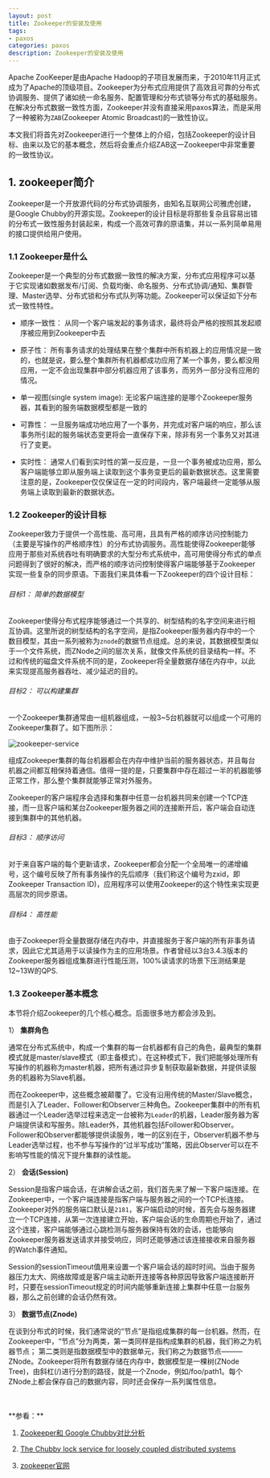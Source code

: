 ```yaml
---
layout: post
title: Zookeeper的安装及使用
tags:
- paxos
categories: paxos
description: Zookeeper的安装及使用
---
```


Apache ZooKeeper是由Apache Hadoop的子项目发展而来，于2010年11月正式成为了Apache的顶级项目。Zookeeper为分布式应用提供了高效且可靠的分布式协调服务、提供了诸如统一命名服务、配置管理和分布式锁等分布式的基础服务。在解决分布式数据一致性方面，Zookeeper并没有直接采用paxos算法，而是采用了一种被称为```ZAB```(Zookeeper Atomic Broadcast)的一致性协议。

本文我们将首先对Zookeeper进行一个整体上的介绍，包括Zookeeper的设计目标、由来以及它的基本概念，然后将会重点介绍ZAB这一Zookeeper中非常重要的一致性协议。

<!-- more -->


## 1. zookeeper简介

Zookeeper是一个开放源代码的分布式协调服务，由知名互联网公司雅虎创建，是Google Chubby的开源实现。Zookeeper的设计目标是将那些复杂且容易出错的分布式一致性服务封装起来，构成一个高效可靠的原语集，并以一系列简单易用的接口提供给用户使用。

### 1.1 Zookeeper是什么
Zookeeper是一个典型的分布式数据一致性的解决方案，分布式应用程序可以基于它实现诸如数据发布/订阅、负载均衡、命名服务、分布式协调/通知、集群管理、Master选举、分布式锁和分布式队列等功能。Zookeeper可以保证如下分布式一致性特性。

* 顺序一致性： 从同一个客户端发起的事务请求，最终将会严格的按照其发起顺序被应用到Zookeeper中去

* 原子性： 所有事务请求的处理结果在整个集群中所有机器上的应用情况是一致的，也就是说，要么整个集群所有机器都成功应用了某一个事务，要么都没用应用，一定不会出现集群中部分机器应用了该事务，而另外一部分没有应用的情况。

* 单一视图(single system image): 无论客户端连接的是哪个Zookeeper服务器，其看到的服务端数据模型都是一致的

* 可靠性： 一旦服务端成功地应用了一个事务，并完成对客户端的响应，那么该事务所引起的服务端状态变更将会一直保存下来，除非有另一个事务又对其进行了变更。

* 实时性： 通常人们看到实时性的第一反应是，一旦一个事务被成功应用，那么客户端能够立即从服务端上读取到这个事务变更后的最新数据状态。这里需要注意的是，Zookeeper仅仅保证在一定的时间段内，客户端最终一定能够从服务端上读取到最新的数据状态。

### 1.2 Zookeeper的设计目标
Zookeeper致力于提供一个高性能、高可用，且具有严格的顺序访问控制能力（主要是写操作的严格顺序性）的分布式协调服务。高性能使得Zookeeper能够应用于那些对系统吞吐有明确要求的大型分布式系统中，高可用使得分布式的单点问题得到了很好的解决，而严格的顺序访问控制使得客户端能够基于Zookeeper实现一些复杂的同步原语。下面我们来具体看一下Zookeeper的四个设计目标：

###### 目标1： 简单的数据模型
Zookeeper使得分布式程序能够通过一个共享的、树型结构的名字空间来进行相互协调。这里所说的树型结构的名字空间，是指Zookeeper服务器内存中的一个数目模型，其由一系列被称为```znode```的数据节点组成。总的来说，其数据模型类似于一个文件系统，而ZNode之间的层次关系，就像文件系统的目录结构一样。不过和传统的磁盘文件系统不同的是，Zookeeper将全量数据存储在内存中，以此来实现提高服务器吞吐、减少延迟的目的。

###### 目标2： 可以构建集群
一个Zookeeper集群通常由一组机器组成，一般3~5台机器就可以组成一个可用的Zookeeper集群了。如下图所示：

![zookeeper-service](https://ivanzz1001.github.io/records/assets/img/paxos/zookeeper-service.png)

组成Zookeeper集群的每台机器都会在内存中维护当前的服务器状态，并且每台机器之间都互相保持着通信。值得一提的是，只要集群中存在超过一半的机器能够正常工作，那么整个集群就能够正常对外服务。

Zookeeper的客户端程序会选择和集群中任意一台机器共同来创建一个TCP连接，而一旦客户端和某台Zookeeper服务器之间的连接断开后，客户端会自动连接到集群中的其他机器。

###### 目标3： 顺序访问
对于来自客户端的每个更新请求，Zookeeper都会分配一个全局唯一的递增编号，这个编号反映了所有事务操作的先后顺序（我们称这个编号为zxid，即Zookeeper Transaction ID)，应用程序可以使用Zookeeper的这个特性来实现更高层次的同步原语。

###### 目标4： 高性能
由于Zookeeper将全量数据存储在内存中，并直接服务于客户端的所有非事务请求，因此它尤其适用于以读操作为主的应用场景。作者曾经以3台3.4.3版本的Zookeeper服务器组成集群进行性能压测，100%读请求的场景下压测结果是12~13W的QPS.

### 1.3 Zookeeper基本概念
本节将介绍Zookeeper的几个核心概念。后面很多地方都会涉及到。

1） **集群角色**

通常在分布式系统中，构成一个集群的每一台机器都有自己的角色，最典型的集群模式就是master/slave模式（即主备模式）。在这种模式下，我们把能够处理所有写操作的机器称为master机器，把所有通过异步复制获取最新数据，并提供读服务的机器称为Slave机器。

而在Zookeeper中，这些概念被颠覆了。它没有沿用传统的Master/Slave概念，而是引入了Leader、Follower和Observer三种角色。Zookeeper集群中的所有机器通过一个Leader选举过程来选定一台被称为```Leader```的机器，Leader服务器为客户端提供读和写服务。除Leader外，其他机器包括Follower和Observer。Follower和Observer都能够提供读服务，唯一的区别在于，Observer机器不参与Leader选举过程，也不参与写操作的“过半写成功”策略，因此Observer可以在不影响写性能的情况下提升集群的读性能。

2） **会话(Session)**

Session是指客户端会话，在讲解会话之前，我们首先来了解一下客户端连接。在Zookeeper中，一个客户端连接是指客户端与服务器之间的一个TCP长连接。Zookeeper对外的服务端口默认是```2181```，客户端启动的时候，首先会与服务器建立一个TCP连接，从第一次连接建立开始，客户端会话的生命周期也开始了，通过这个连接，客户端能够通过心跳检测与服务器保持有效的会话，也能够向Zookeeper服务器发送请求并接受响应，同时还能够通过该连接接收来自服务器的Watch事件通知。

Session的sessionTimeout值用来设置一个客户端会话的超时时间。当由于服务器压力太大、网络故障或是客户端主动断开连接等各种原因导致客户端连接断开时，只要在sessionTimeout规定的时间内能够重新连接上集群中任意一台服务器，那么之前创建的会话仍然有效。


3） **数据节点(Znode)**

在谈到分布式的时候，我们通常说的“节点”是指组成集群的每一台机器。然而，在Zookeeper中，“节点”分为两类，第一类同样是指构成集群的机器，我们称之为机器节点； 第二类则是指数据模型中的数据单元，我们称之为数据节点———ZNode。Zookeeper将所有数据存储在内存中，数据模型是一棵树(ZNode Tree)，由斜杠(/)进行分割的路径，就是一个Znode，例如/foo/path1。每个ZNode上都会保存自己的数据内容，同时还会保存一系列属性信息。




<br />
<br />
**参看：**

1. [Zookeeper和 Google Chubby对比分析](https://www.cnblogs.com/grefr/p/6088115.html)

2. [The Chubby lock service for loosely coupled distributed systems](https://github.com/lwhile/The-Chubby-lock-service-for-loosely-coupled-distributed-systems-zh_cn)

3. [zookeeper官网](https://zookeeper.apache.org/)

<br />
<br />
<br />


